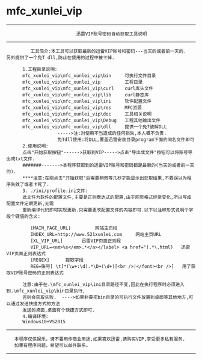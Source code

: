 # mfc_xunlei_vip
   -----------------------------------------------------------------------------------------
		                      迅雷VIP账号密码自动获取工具说明
   -----------------------------------------------------------------------------------------
   
             工具简介:本工具可以获取最新的迅雷VIP账号和密码---当天的或者前一天的.
	另外提供了一个免T dll,防止在使用的过程中被卡掉.

          1.工程目录说明:
          mfc_xunlei_vip\mfc_xunlei_vip\bin     可执行文件目录
          mfc_xunlei_vip\mfc_xunlei_vip         工程目录
          mfc_xunlei_vip\mfc_xunlei_vip\curl    curl库头文件
          mfc_xunlei_vip\mfc_xunlei_vip\lib     curl静态库
          mfc_xunlei_vip\mfc_xunlei_vip\ini     软件配置文件
          mfc_xunlei_vip\mfc_xunlei_vip\res     MFC资源
          mfc_xunlei_vip\mfc_xunlei_vip\doc     工具相关说明
          mfc_xunlei_vip\mfc_xunlei_vip\Debug   工程其他输出文件
          mfc_xunlei_vip\mfc_xunlei_vip\dll     提供一个免T破解DLL
                       ----->注:对使用不当造成的任何损失,本人概不负责.
                       免Tdll使用:将DLL,覆盖迅雷安装目录program下面的同名文件即可
          2.使用说明:
          点击"开始获取按钮"------>获取到VIP----->点击"导出成文件"按钮可以将账号导出成txt文件.
          #######------->本程序获取到的迅雷VIP账号和密码都是最新的(当天的或者前一天的).
          ****注意:在刚点击"开始获取"后需要稍微等几秒才能显示出获取结果,不要误以为程序失效了或者卡死了.
          3. ./ini/profile.ini文件:
          此文件为软件的配置文件,主要是正则表达式的配置,由于网页格式经常变化,所以写成配置文件定期更新,无需
          重新编译代码即可实现更新.只需要更改配置文件的内容即可.以下以注释形式说明个字段个键值的含义:
          
             [MAIN_PAGE_URL]         网站主页段 
             INDEX_URL=http://www.521xunlei.com     网站主页URL
             [XL_VIP_URL]       迅雷VIP页面正则段
             VIP_URL=<em>%s</em>.*</a></label> <a href="(.*\.html)   迅雷VIP页面正则表达式
             [REGEX]      提取字段
             REG=账号[ \t]*(\w+:\d).*\D+(\d+)[<br />|</font><br />]   用了获取VIP账号密码的正则表达式
             
          注意:由于在.\mfc_xunlei_vip\ini目录路径不变,因此在执行程序时必须进入到.\mfc_xunlei_vip\bin目录执行,
          否则会获取失败.  ---->如果非要把bin目录的可执行文件放置到桌面等其他地方,可以通过发送快捷方式的方法
          发送的桌面,桌面有个快捷方式即可.
          4.编译环境:
          Windows10+VS2015
   -----------------------------------------------------------------------------------------
       本程序仅供娱乐，请不要用作商业用途,如果喜欢迅雷,请购买VIP,享受更多私有服务.
       如果有程序问题，希望可以邮件联系。
   -----------------------------------------------------------------------------------------
